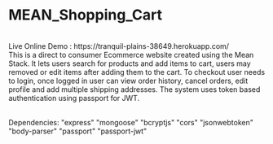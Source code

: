 # MEAN_Shopping_Cart
<br/>
Live Online Demo : https://tranquil-plains-38649.herokuapp.com/
<br/>
This is a direct to consumer Ecommerce website created using the Mean Stack. It lets users search for products and add items to cart, users may removed or edit items after adding them to the cart. To checkout user needs to login, once logged in user can view order history, cancel orders, edit profile and add multiple shipping addresses. The system uses token based authentication using passport for JWT.

<br/>Dependencies: "express"
      "mongoose"
      "bcryptjs"
      "cors"
      "jsonwebtoken"
      "body-parser"
      "passport"
      "passport-jwt"
